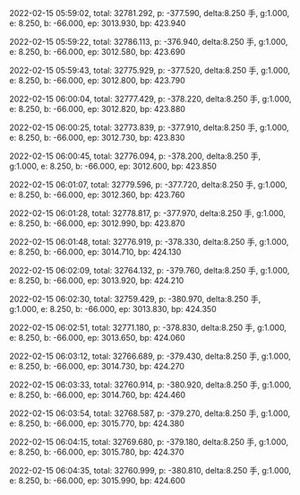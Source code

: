 2022-02-15 05:59:02, total: 32781.292, p: -377.590, delta:8.250 手, g:1.000, e: 8.250, b: -66.000, ep: 3013.930, bp: 423.940

2022-02-15 05:59:22, total: 32786.113, p: -376.940, delta:8.250 手, g:1.000, e: 8.250, b: -66.000, ep: 3012.580, bp: 423.690

2022-02-15 05:59:43, total: 32775.929, p: -377.520, delta:8.250 手, g:1.000, e: 8.250, b: -66.000, ep: 3012.800, bp: 423.790

2022-02-15 06:00:04, total: 32777.429, p: -378.220, delta:8.250 手, g:1.000, e: 8.250, b: -66.000, ep: 3012.820, bp: 423.880

2022-02-15 06:00:25, total: 32773.839, p: -377.910, delta:8.250 手, g:1.000, e: 8.250, b: -66.000, ep: 3012.730, bp: 423.830

2022-02-15 06:00:45, total: 32776.094, p: -378.200, delta:8.250 手, g:1.000, e: 8.250, b: -66.000, ep: 3012.600, bp: 423.850

2022-02-15 06:01:07, total: 32779.596, p: -377.720, delta:8.250 手, g:1.000, e: 8.250, b: -66.000, ep: 3012.360, bp: 423.760

2022-02-15 06:01:28, total: 32778.817, p: -377.970, delta:8.250 手, g:1.000, e: 8.250, b: -66.000, ep: 3012.990, bp: 423.870

2022-02-15 06:01:48, total: 32776.919, p: -378.330, delta:8.250 手, g:1.000, e: 8.250, b: -66.000, ep: 3014.710, bp: 424.130

2022-02-15 06:02:09, total: 32764.132, p: -379.760, delta:8.250 手, g:1.000, e: 8.250, b: -66.000, ep: 3013.920, bp: 424.210

2022-02-15 06:02:30, total: 32759.429, p: -380.970, delta:8.250 手, g:1.000, e: 8.250, b: -66.000, ep: 3013.830, bp: 424.350

2022-02-15 06:02:51, total: 32771.180, p: -378.830, delta:8.250 手, g:1.000, e: 8.250, b: -66.000, ep: 3013.650, bp: 424.060

2022-02-15 06:03:12, total: 32766.689, p: -379.430, delta:8.250 手, g:1.000, e: 8.250, b: -66.000, ep: 3014.730, bp: 424.270

2022-02-15 06:03:33, total: 32760.914, p: -380.920, delta:8.250 手, g:1.000, e: 8.250, b: -66.000, ep: 3014.760, bp: 424.460

2022-02-15 06:03:54, total: 32768.587, p: -379.270, delta:8.250 手, g:1.000, e: 8.250, b: -66.000, ep: 3015.770, bp: 424.380

2022-02-15 06:04:15, total: 32769.680, p: -379.180, delta:8.250 手, g:1.000, e: 8.250, b: -66.000, ep: 3015.780, bp: 424.370

2022-02-15 06:04:35, total: 32760.999, p: -380.810, delta:8.250 手, g:1.000, e: 8.250, b: -66.000, ep: 3015.990, bp: 424.600